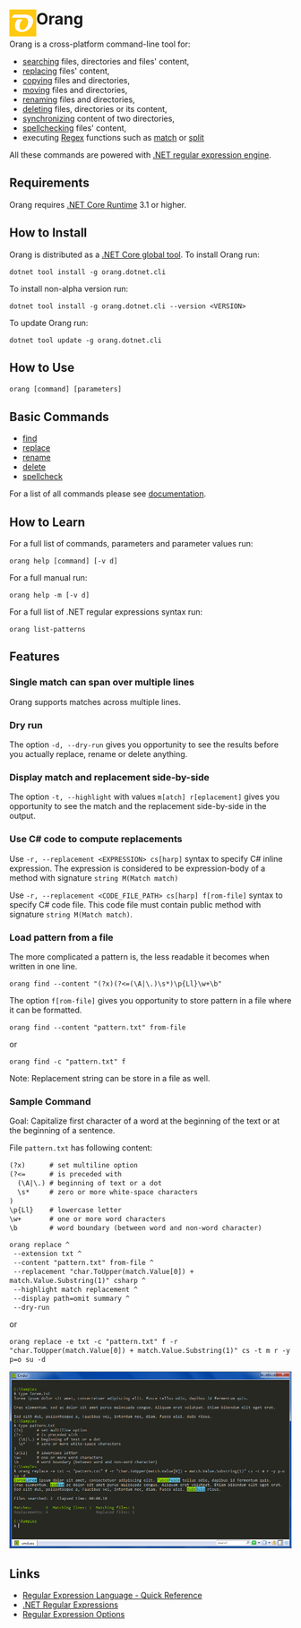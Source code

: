 # Orang <img align="left" src="images/icon48.png">

Orang is a cross-platform command-line tool for:

* [searching](https://josefpihrt.github.io/docs/orang/cli/commands/copy) files, directories and files' content,
* [replacing](https://josefpihrt.github.io/docs/orang/cli/commands/replace) files' content,
* [copying](https://josefpihrt.github.io/docs/orang/cli/commands/copy) files and directories,
* [moving](https://josefpihrt.github.io/docs/orang/cli/commands/move) files and directories,
* [renaming](https://josefpihrt.github.io/docs/orang/cli/commands/rename) files and directories,
* [deleting](https://josefpihrt.github.io/docs/orang/cli/commands/delete) files, directories or its content,
* [synchronizing](https://josefpihrt.github.io/docs/orang/cli/commands/sync) content of two directories,
* [spellchecking](https://josefpihrt.github.io/docs/orang/cli/commands/spellcheck) files' content,
* executing [Regex](https://docs.microsoft.com/cs-cz/dotnet/api/system.text.regularexpressions.regex?view=netcore-3.0) functions such as [match](https://josefpihrt.github.io/docs/orang/cli/commands/match) or [split](https://josefpihrt.github.io/docs/orang/cli/commands/split)

All these commands are powered with [.NET regular expression engine](https://docs.microsoft.com/en-us/dotnet/standard/base-types/regular-expressions).

## Requirements

Orang requires [.NET Core Runtime](https://dotnet.microsoft.com/download/dotnet-core/current/runtime) 3.1 or higher.

## How to Install

Orang is distributed as a [.NET Core global tool](https://docs.microsoft.com/en-us/dotnet/core/tools/global-tools). To install Orang run:

```
dotnet tool install -g orang.dotnet.cli
```

To install non-alpha version run:

```
dotnet tool install -g orang.dotnet.cli --version <VERSION>
```

To update Orang run:

```
dotnet tool update -g orang.dotnet.cli
```

## How to Use

```
orang [command] [parameters]
```

## Basic Commands

* [find](https://josefpihrt.github.io/docs/orang/cli/commands/find)
* [replace](https://josefpihrt.github.io/docs/orang/cli/commands/replace)
* [rename](https://josefpihrt.github.io/docs/orang/cli/commands/rename)
* [delete](https://josefpihrt.github.io/docs/orang/cli/commands/delete)
* [spellcheck](https://josefpihrt.github.io/docs/orang/cli/commands/spellcheck)

For a list of all commands please see [documentation](https://josefpihrt.github.io/docs/orang/cli/commands).

## How to Learn

For a full list of commands, parameters and parameter values run:

```
orang help [command] [-v d]
```

For a full manual run:

```
orang help -m [-v d]
```

For a full list of .NET regular expressions syntax run:

```
orang list-patterns
```

## Features

### Single match can span over multiple lines

Orang supports matches across multiple lines.

### Dry run

The option `-d, --dry-run` gives you opportunity to see the results before you actually replace, rename or delete anything.

### Display match and replacement side-by-side

The option `-t, --highlight` with values `m[atch] r[eplacement]` gives you opportunity to see the match and the replacement side-by-side in the output.

### Use C# code to compute replacements

Use `-r, --replacement <EXPRESSION> cs[harp]` syntax to specify C# inline expression.
The expression is considered to be expression-body of a method with signature `string M(Match match)`

Use `-r, --replacement <CODE_FILE_PATH> cs[harp] f[rom-file]` syntax to specify C# code file.
This code file must contain public method with signature `string M(Match match)`.

### Load pattern from a file

The more complicated a pattern is, the less readable it becomes when written in one line.

```
orang find --content "(?x)(?<=(\A|\.)\s*)\p{Ll}\w+\b"
```

The option `f[rom-file]` gives you opportunity to store pattern in a file where it can be formatted.

```
orang find --content "pattern.txt" from-file
```
or
```
orang find -c "pattern.txt" f
```

Note: Replacement string can be store in a file as well.

### Sample Command

Goal: Capitalize first character of a word at the beginning of the text or at the beginning of a sentence.

File `pattern.txt` has following content:

```
(?x)      # set multiline option
(?<=      # is preceded with
  (\A|\.) # beginning of text or a dot
  \s*     # zero or more white-space characters
)
\p{Ll}    # lowercase letter
\w+       # one or more word characters
\b        # word boundary (between word and non-word character)
```

```
orang replace ^
 --extension txt ^
 --content "pattern.txt" from-file ^
 --replacement "char.ToUpper(match.Value[0]) + match.Value.Substring(1)" csharp ^
 --highlight match replacement ^
 --display path=omit summary ^
 --dry-run
```
or
```
orang replace -e txt -c "pattern.txt" f -r "char.ToUpper(match.Value[0]) + match.Value.Substring(1)" cs -t m r -y p=o su -d
```

![Capitalize first character in a sentence](/images/CapitalizeFirstCharInSentence.png)

## Links

* [Regular Expression Language - Quick Reference](https://docs.microsoft.com/en-us/dotnet/standard/base-types/regular-expression-language-quick-reference)
* [.NET Regular Expressions](https://docs.microsoft.com/en-us/dotnet/standard/base-types/regular-expressions)
* [Regular Expression Options](https://docs.microsoft.com/en-us/dotnet/standard/base-types/regular-expression-options)
